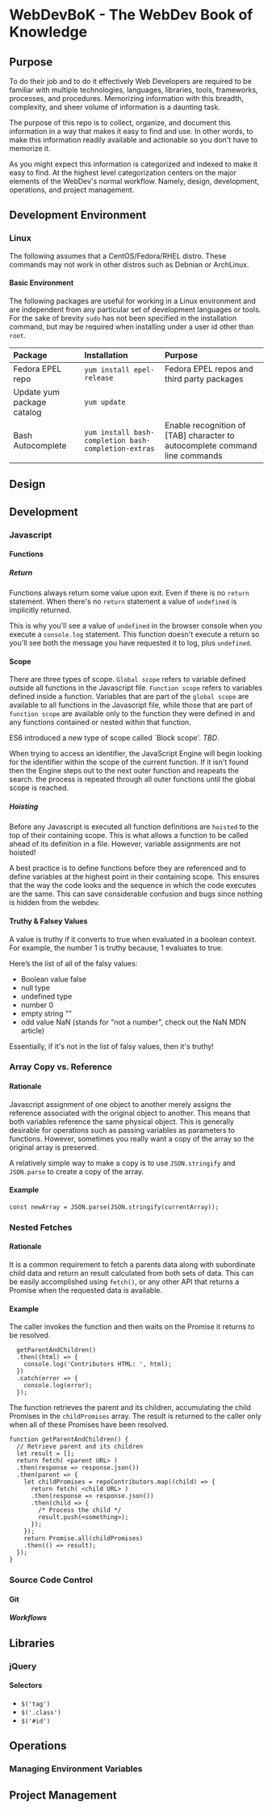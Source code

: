 # WebDevBoK - The WebDev Book of Knowledge

## Purpose

To do their job and to do it effectively Web Developers are required to
be familiar with multiple technologies, languages, libraries, tools,
frameworks, processes, and procedures. Memorizing information with this
breadth, complexity, and sheer volume of information is a daunting task.

The purpose of this repo is to collect, organize, and document this
information in a way that makes it easy to find and use. In other words,
to make this information readily available and actionable so you don't
have to memorize it.

As you might expect this information is categorized and indexed to make
it easy to find. At the highest level categorization centers on the
major elements of the WebDev's normal workflow. Namely, design,
development, operations, and project management.

## Development Environment

### Linux

The following assumes that a CentOS/Fedora/RHEL distro. These commands may
not work in other distros such as Debnian or ArchLinux.

#### Basic Environment

The following packages are useful for working in a Linux environment and
are independent from any particular set of development languages or tools.
For the sake of brevity `sudo` has not been specified in the installation
command, but may be required when installing under a user id other than
`root`.

| Package           | Installation               | Purpose                                    |
|:------------------|:---------------------------|:-------------------------------------------|
| Fedora EPEL repo  | `yum install epel-release` | Fedora EPEL repos and third party packages |
| Update yum package catalog | `yum update`      |                                            |
| Bash Autocomplete | `yum install bash-completion bash-completion-extras` | Enable recognition of [TAB] character to autocomplete command line commands |

## Design

## Development

### Javascript

#### Functions

##### Return

Functions always return some value upon exit. Even if there is no `return`
statement. When there's no `return` statement a value of `undefined` is
implicitly returned.

This is why you'll see a value of `undefined` in the
browser console when you execute a `console.log` statement. This function
doesn't execute a return so you'll see both the message you have requested it
to log, plus `undefined`.

#### Scope

There are three types of scope. `Global scope` refers to variable defined outside
all functions in the Javascript file. `Function scope` refers to variables
defined inside a function. Variables that are part of the `global scope` are
available to all functions in the Javascript file, while those that are part of
`function scope` are available only to the function they were defined in and any
functions contained or nested within that function.

ES6 introduced a new type of scope called `Block scope'. *_TBD_*.

When trying to access an identifier, the JavaScript Engine will begin looking
for the identifier within the scope of the current function. If it isn't found
then the Engine steps out to the next outer function and reapeats the search.
the process is repeated through all outer functions until the global scope
is reached.

##### Hoisting

Before any Javascript is executed all function definitions are `hoisted` to the
top of their containing scope. This is what allows a function to be called
ahead of its definition in a file. However, variable assignments are not
hoisted!

A best practice is to define functions before they are referenced and to define
variables at the highest point in their containing scope. This ensures that the
way the code looks and the sequence in which the code executes are the same.
This can save considerable confusion and bugs since nothing is hidden from the
webdev.

#### Truthy & Falsey Values

A value is truthy if it converts to true when evaluated in a boolean context.
For example, the number 1 is truthy because, 1 evaluates to true.

Here’s the list of all of the falsy values:
- Boolean value false
- null type
- undefined type
- number 0
- empty string ""
- odd value NaN (stands for "not a number", check out the NaN MDN article)

Essentially, if it's not in the list of falsy values, then it's truthy!

### Array Copy vs. Reference

#### Rationale
Javascript assignment of one object to another merely assigns the reference
associated with the original object to another. This means that both
variables reference the same physical object. This is generally
desirable for operations such as passing variables as parameters to
functions. However, sometimes you really want a copy of the array so
the original array is preserved.

A relatively simple way to make a copy is to use `JSON.stringify` and
`JSON.parse` to create a copy of the array.

#### Example
```
const newArray = JSON.parse(JSON.stringify(currentArray));
```

### Nested Fetches

#### Rationale

It is a common requirement to fetch a parents data along with subordinate
child data and return an result calculated from both sets of data. This can
be easily accomplished using `fetch()`, or any other API that returns a
Promise when the requested data is available.

#### Example
The caller invokes the function and then waits on the Promise it returns to
be resolved.
```
  getParentAndChildren()
  .then((html) => {
    console.log('Contributors HTML: ', html);
  })
  .catch(error => {
    console.log(error);
  });
```
The function retrieves the parent and its children, accumulating the child
Promises in the `childPromises` array. The result is returned to the caller
only when all of these Promises have been resolved.
```
function getParentAndChildren() {
  // Retrieve parent and its children
  let result = [];
  return fetch( <parent URL> )
  .then(response => response.json())
  .then(parent => {
    let childPromises = repoContributors.map((child) => {
      return fetch( <child URL> )
      .then(response => response.json())
      .then(child => {
        /* Process the child */
        result.push(<something>);
      });
    });
    return Promise.all(childPromises)
    .then(() => result);
  });
}
```

### Source Code Control

#### Git

##### Workflows

## Libraries

### jQuery

#### Selectors

- `$('tag')`
- `$('.class')`
- `$('#id')`

## Operations

### Managing Environment Variables

## Project Management

